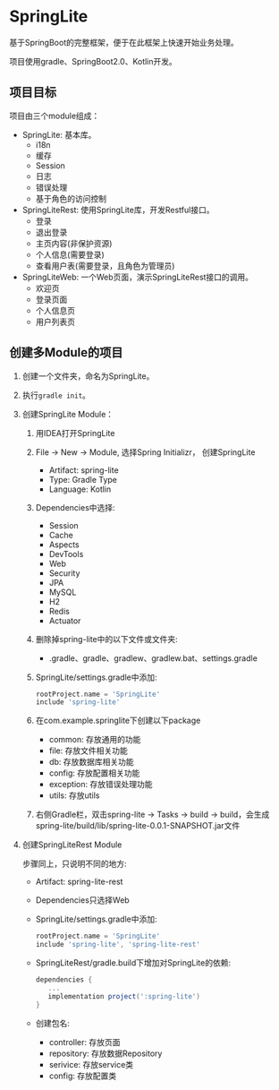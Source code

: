 # SpringLite

基于SpringBoot的完整框架，便于在此框架上快速开始业务处理。

项目使用gradle、SpringBoot2.0、Kotlin开发。

## 项目目标

项目由三个module组成：

- SpringLite: 基本库。
  - i18n
  - 缓存
  - Session
  - 日志
  - 错误处理
  - 基于角色的访问控制
- SpringLiteRest: 使用SpringLite库，开发Restful接口。
  - 登录
  - 退出登录
  - 主页内容(非保护资源)
  - 个人信息(需要登录)
  - 查看用户表(需要登录，且角色为管理员)
- SpringLiteWeb: 一个Web页面，演示SpringLiteRest接口的调用。
  - 欢迎页
  - 登录页面
  - 个人信息页
  - 用户列表页

## 创建多Module的项目

1. 创建一个文件夹，命名为SpringLite。

1. 执行`gradle init`。

1. 创建SpringLite Module：

   1. 用IDEA打开SpringLite

   1. File -> New -> Module, 选择Spring Initializr， 创建SpringLite
       - Artifact: spring-lite
       - Type: Gradle Type
       - Language: Kotlin

   1. Dependencies中选择:
      - Session
      - Cache
      - Aspects
      - DevTools
      - Web
      - Security
      - JPA
      - MySQL
      - H2
      - Redis
      - Actuator
   1. 删除掉spring-lite中的以下文件或文件夹:
  
      - .gradle、gradle、gradlew、gradlew.bat、settings.gradle

   1. SpringLite/settings.gradle中添加:
  
      ```groovy
      rootProject.name = 'SpringLite'
      include 'spring-lite'
      ```

   1. 在com.example.springlite下创建以下package

      - common: 存放通用的功能
      - file: 存放文件相关功能
      - db: 存放数据库相关功能
      - config: 存放配置相关功能
      - exception: 存放错误处理功能
      - utils: 存放utils

   1. 右侧Gradle栏，双击spring-lite -> Tasks -> build -> build，会生成spring-lite/build/lib/spring-lite-0.0.1-SNAPSHOT.jar文件

1. 创建SpringLiteRest Module

   步骤同上，只说明不同的地方:
   - Artifact: spring-lite-rest
   - Dependencies只选择Web
   - SpringLite/settings.gradle中添加:

     ```groovy
     rootProject.name = 'SpringLite'
     include 'spring-lite', 'spring-lite-rest'
     ```

   - SpringLiteRest/gradle.build下增加对SpringLite的依赖:

     ```groovy
     dependencies {
        ...
        implementation project(':spring-lite')
     }
     ```

   - 创建包名:
     - controller: 存放页面
     - repository: 存放数据Repository
     - serivice: 存放service类
     - config: 存放配置类
